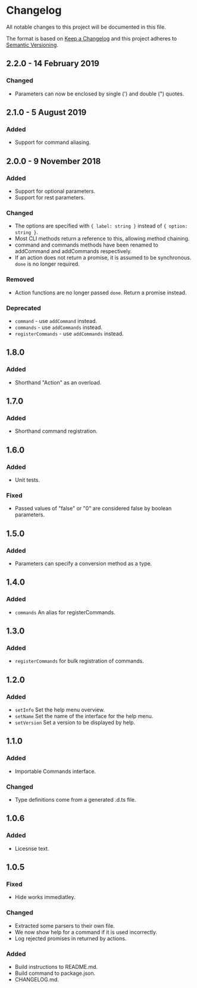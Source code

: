 # Changelog
All notable changes to this project will be documented in this file.

The format is based on [Keep a Changelog](http://keepachangelog.com/en/1.0.0/)
and this project adheres to [Semantic Versioning](http://semver.org/spec/v2.0.0.html).

## 2.2.0 - 14 February 2019

### Changed
- Parameters can now be enclosed by single (') and double (") quotes.

## 2.1.0 - 5 August 2019

### Added
- Support for command aliasing.

## 2.0.0 - 9 November 2018

### Added
- Support for optional parameters.
- Support for rest parameters.

### Changed
- The options are specified with `{ label: string }` instead of `{ option: string }`.
- Most CLI methods return a reference to this, allowing method chaining.
- command and commands methods have been renamed to addCommand and addCommands respectively.
- If an action does not return a promise, it is assumed to be synchronous. `done` is no longer required.

### Removed
- Action functions are no longer passed `done`. Return a promise instead.

### Deprecated
- `command` - use `addCommand` instead.
- `commands` - use `addCommands` instead.
- `registerCommands` - use `addCommands` instead.

## 1.8.0

### Added

- Shorthand "Action" as an overload.

## 1.7.0

### Added

- Shorthand command registration.

## 1.6.0

### Added

- Unit tests.

### Fixed

- Passed values of "false" or "0" are considered false by boolean parameters.

## 1.5.0

### Added

- Parameters can specify a conversion method as a type.

## 1.4.0

### Added

- `commands` An alias for registerCommands.

## 1.3.0

### Added

- `registerCommands` for bulk registration of commands.

## 1.2.0

### Added

- `setInfo` Set the help menu overview.
- `setName` Set the name of the interface for the help menu.
- `setVersion` Set a version to be displayed by help.

## 1.1.0

### Added

- Importable Commands interface.

### Changed

- Type definitions come from a generated .d.ts file.

## 1.0.6

### Added

- Licesnse text.

## 1.0.5

### Fixed

- Hide works immediatley.

### Changed

- Extracted some parsers to their own file.
- We now show help for a command if it is used incorrectly.
- Log rejected promises in returned by actions.

### Added

- Build instructions to README.md.
- Build command to package.json.
- CHANGELOG.md.
